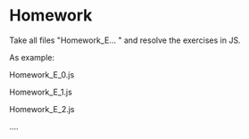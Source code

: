 # Homework

Take all files "Homework_E... " 
and resolve the exercises in JS.

As example:

Homework_E_0.js

Homework_E_1.js

Homework_E_2.js

 ....